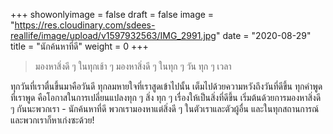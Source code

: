 +++
showonlyimage = false
draft = false
image = "https://res.cloudinary.com/sdees-reallife/image/upload/v1597932563/IMG_2991.jpg"
date = "2020-08-29"
title = "นักค้นหาที่ดี"
weight = 0
+++
> มองหาสิ่งดี ๆ ในทุกเช้า ๆ มองหาสิ่งดี ๆ ในทุก ๆ วัน ทุก ๆ เวลา

ทุกวันที่เราตื่นขึ้นมาคือวันดี ทุกลมหายใจที่เราสูดเข้าไปนั้น เต็มไปด้วยความหวังถึงวันที่ดีขึ้น ทุกคำพูดที่เราพูด คือโอกาสในการเปลี่ยนแปลงทุก ๆ สิ่ง ทุก ๆ เรื่องให้เป็นสิ่งที่ดีขึ้น เริ่มต้นด้วยการมองหาสิ่งดี ๆ กันนะพวกเรา - นักค้นหาที่ดี พวกเรามองหาแต่สิ่งดี ๆ ในตัวเราและตัวผู้อื่น และในทุกสถานการณ์ และพวกเราก็หาเก่งซะด้วย!
